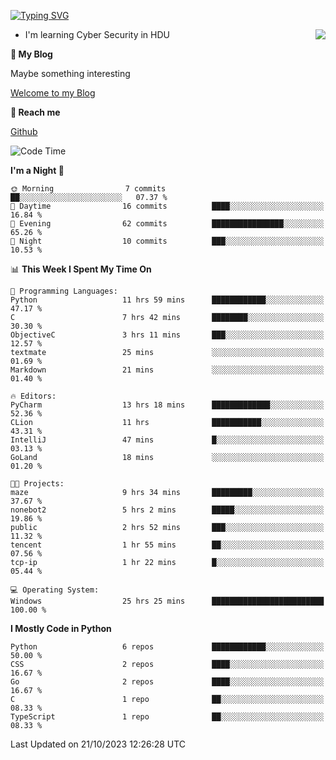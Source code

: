 [![Typing SVG](https://readme-typing-svg.herokuapp.com?font=Fira+Code&pause=1000&random=false&width=450&height=60&lines=Hello+%F0%9F%91%8B%F0%9F%8F%BB;I'm+JBNRZ)](https://git.io/typing-svg)

<a href="#">
  <img align="right" src="https://github-readme-stats.vercel.app/api?username=JBNRZ&show_icons=true&bg_color=15,f2f7fd,E0EAFC" />
</a>

- I'm learning Cyber Security in HDU

 **🌱 My Blog**

Maybe something interesting

[Welcome to my Blog](https://jbnrz.com.cn/)

 **💬 Reach me** 

[Github](https://github.com/JBNRZ)


<!--START_SECTION:waka-->
![Code Time](http://img.shields.io/badge/Code%20Time-35%20hrs%209%20mins-blue)

**I'm a Night 🦉** 

```text
🌞 Morning                7 commits           ██░░░░░░░░░░░░░░░░░░░░░░░   07.37 % 
🌆 Daytime                16 commits          ████░░░░░░░░░░░░░░░░░░░░░   16.84 % 
🌃 Evening                62 commits          ████████████████░░░░░░░░░   65.26 % 
🌙 Night                  10 commits          ███░░░░░░░░░░░░░░░░░░░░░░   10.53 % 
```


📊 **This Week I Spent My Time On** 

```text
💬 Programming Languages: 
Python                   11 hrs 59 mins      ████████████░░░░░░░░░░░░░   47.17 % 
C                        7 hrs 42 mins       ████████░░░░░░░░░░░░░░░░░   30.30 % 
ObjectiveC               3 hrs 11 mins       ███░░░░░░░░░░░░░░░░░░░░░░   12.57 % 
textmate                 25 mins             ░░░░░░░░░░░░░░░░░░░░░░░░░   01.69 % 
Markdown                 21 mins             ░░░░░░░░░░░░░░░░░░░░░░░░░   01.40 % 

🔥 Editors: 
PyCharm                  13 hrs 18 mins      █████████████░░░░░░░░░░░░   52.36 % 
CLion                    11 hrs              ███████████░░░░░░░░░░░░░░   43.31 % 
IntelliJ                 47 mins             █░░░░░░░░░░░░░░░░░░░░░░░░   03.13 % 
GoLand                   18 mins             ░░░░░░░░░░░░░░░░░░░░░░░░░   01.20 % 

🐱‍💻 Projects: 
maze                     9 hrs 34 mins       █████████░░░░░░░░░░░░░░░░   37.67 % 
nonebot2                 5 hrs 2 mins        █████░░░░░░░░░░░░░░░░░░░░   19.86 % 
public                   2 hrs 52 mins       ███░░░░░░░░░░░░░░░░░░░░░░   11.32 % 
tencent                  1 hr 55 mins        ██░░░░░░░░░░░░░░░░░░░░░░░   07.56 % 
tcp-ip                   1 hr 22 mins        █░░░░░░░░░░░░░░░░░░░░░░░░   05.44 % 

💻 Operating System: 
Windows                  25 hrs 25 mins      █████████████████████████   100.00 % 
```

**I Mostly Code in Python** 

```text
Python                   6 repos             ████████████░░░░░░░░░░░░░   50.00 % 
CSS                      2 repos             ████░░░░░░░░░░░░░░░░░░░░░   16.67 % 
Go                       2 repos             ████░░░░░░░░░░░░░░░░░░░░░   16.67 % 
C                        1 repo              ██░░░░░░░░░░░░░░░░░░░░░░░   08.33 % 
TypeScript               1 repo              ██░░░░░░░░░░░░░░░░░░░░░░░   08.33 % 
```




 Last Updated on 21/10/2023 12:26:28 UTC
<!--END_SECTION:waka-->
